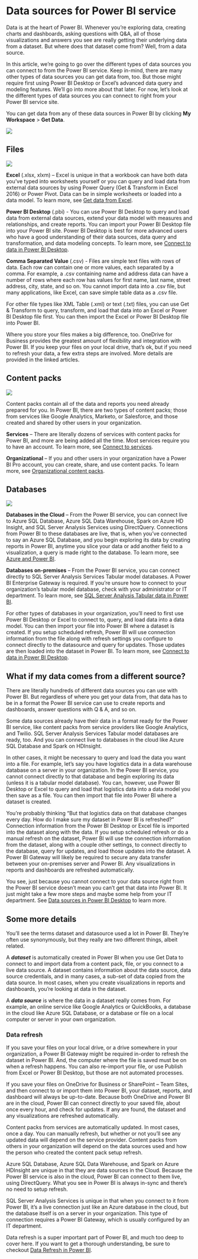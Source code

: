 <properties
   pageTitle="Data sources for Power BI"
   description="Data sources for Power BI"
   services="powerbi"
   documentationCenter=""
   authors="davidiseminger"
   manager="mblythe"
   editor=""
   tags=""
   qualityFocus="no"
   qualityDate=""/>

<tags
   ms.service="powerbi"
   ms.devlang="NA"
   ms.topic="article"
   ms.tgt_pltfrm="NA"
   ms.workload="powerbi"
   ms.date="03/03/2016"
   ms.author="davidi"/>

# Data sources for Power BI service

Data is at the heart of Power BI. Whenever you’re exploring data, creating charts and dashboards, asking questions with Q&A, all of those visualizations and answers you see are really getting their underlying data from a dataset. But where does that dataset come from? Well, from a data source.

In this article, we’re going to go over the different types of data sources you can connect to from the Power BI service. Keep in-mind, there are many other types of data sources you can get data from, too. But those might require first using Power BI Desktop or Excel’s advanced data query and modeling features. We’ll go into more about that later. For now, let’s look at the different types of data sources you can connect to right from your Power BI service site.

You can get data from any of these data sources in Power BI by clicking **My Workspace** > **Get Data**.

![](media/powerbi-service-get-data/pbi_getdata_startscreen.png)

## Files
![](media/powerbi-service-get-data/pbi_getdata_files.png)

**Excel** (.xlsx, xlxm) – Excel is unique in that a workbook can have both data you’ve typed into worksheets yourself or you can query and load data from external data sources by using Power Query (Get & Transform in Excel 2016) or Power Pivot. Data can be in simple worksheets or loaded into a data model. To learn more, see [Get data from Excel](powerbi-service-get-data-from-files.md).

**Power BI Desktop** (.pbi) -  You can use Power BI Desktop to query and load data from external data sources, extend your data model with measures and relationships, and create reports. You can import your Power BI Desktop file into your Power BI site. Power BI Desktop is best for more advanced users who have a good understanding of their data sources, data query and transformation, and data modeling concepts. To learn more, see [Connect to data in Power BI Desktop](powerbi-desktop-connect-to-data.md).

**Comma Separated Value** (.csv) -  Files are simple text files with rows of data. Each row can contain one or more values, each separated by a comma. For example, a .csv containing name and address data can have a number of rows where each row has values for first name, last name, street address, city, state, and so on. You cannot import data into a .csv file, but many applications, like Excel, can save simple table data as a .csv file.

For other file types like XML Table (.xml) or text (.txt) files, you can use Get & Transform to query, transform, and load that data into an Excel or Power BI Desktop file first. You can then import the Excel or Power BI Desktop file into Power BI.

Where you store your files makes a big difference, too. OneDrive for Business provides the greatest amount of flexibility and integration with Power BI. If you keep your files on your local drive, that’s ok, but if you need to refresh your data, a few extra steps are involved. More details are provided in the linked articles.

## Content packs
![](media/powerbi-service-get-data/pbi_getdata_contentpacks.png)

Content packs contain all of the data and reports you need already prepared for you. In Power BI, there are two types of content packs; those from services like Google Analytics, Marketo, or Salesforce, and those created and shared by other users in your organization.

**Services** – There are literally dozens of services with content packs for Power BI, and more are being added all the time. Most services require you to have an account. To learn more, see [Connect to services](powerbi-content-packs-services.md).

**Organizational** – If you and other users in your organization have a Power BI Pro account, you can create, share, and use content packs. To learn more, see [Organizational content packs](powerbi-service-organizational-content-packs-introduction.md).

## Databases
![](media/powerbi-service-get-data/pbi_getdata_databases.png)

**Databases in the Cloud** – From the Power BI service, you can connect live to Azure SQL Database, Azure SQL Data Warehouse, Spark on Azure HD Insight, and SQL Server Analysis Services using DirectQuery. Connections from Power BI to these databases are live, that is, when you’ve connected to say an Azure SQL Database, and you begin exploring its data by creating reports in Power BI, anytime you slice your data or add another field to a visualization, a query is made right to the database. To learn more, see [Azure and Power BI](powerbi-azure-and-power-bi.md).

**Databases on-premises** – From the Power BI service, you can connect directly to SQL Server Analysis Services Tabular model databases. A Power BI Enterprise Gateway is required. If you’re unsure how to connect to your organization’s tabular model database, check with your administrator or IT department. To learn more, see [SQL Server Analysis Tabular data in Power BI](powerbi-sql-server-analysis-services-tabular-data.md).

For other types of databases in your organization, you’ll need to first use Power BI Desktop or Excel to connect to, query, and load data into a data model. You can then import your file into Power BI where a dataset is created. If you setup scheduled refresh, Power BI will use connection information from the file along with refresh settings you configure to connect directly to the datasource and query for updates. Those updates are then loaded into the dataset in Power BI. To learn more, see [Connect to data in Power BI Desktop](powerbi-desktop-connect-to-data.md).

## What if my data comes from a different source?
There are literally hundreds of different data sources you can use with Power BI. But regardless of where you get your data from, that data has to be in a format the Power BI service can use to create reports and dashboards, answer questions with Q & A, and so on.

Some data sources already have their data in a format ready for the Power BI service, like content packs from service providers like Google Analytics, and Twilio. SQL Server Analysis Services Tabular model databases are ready, too. And you can connect live to databases in the cloud like Azure SQL Database and Spark on HDInsight.

In other cases, it might be necessary to query and load the data you want into a file. For example, let’s say you have logistics data in a data warehouse database on a server in your organization. In the Power BI service, you cannot connect directly to that database and begin exploring its data (unless it is a tabular model database). You can, however, use Power BI Desktop or Excel to query and load that logistics data into a data model you then save as a file. You can then import that file into Power BI where a dataset is created.

You’re probably thinking “But that logistics data on that database changes every day. How do I make sure my dataset in Power BI is refreshed?” Connection information from the Power BI Desktop or Excel file is imported into the dataset along with the data. If you setup scheduled refresh or do a manual refresh on the dataset, Power BI will use the connection information from the dataset, along with a couple other settings, to connect directly to the database, query for updates, and load those updates into the dataset. A Power BI Gateway will likely be required to secure any data transfer between your on-premises server and Power BI. Any visualizations in reports and dashboards are refreshed automatically.

You see, just because you cannot connect to your data source right from the Power BI service doesn’t mean you can’t get that data into Power BI. It just might take a few more steps and maybe some help from your IT department. See [Data sources in Power BI Desktop](powerbi-desktop-data-sources.md) to learn more.

## Some more details
You’ll see the terms dataset and datasource used a lot in Power BI. They’re often use synonymously, but they really are two different things, albeit related.

A ***dataset*** is automatically created in Power BI when you use Get Data to connect to and import data from a content pack, file, or you connect to a live data source. A dataset contains information about the data source, data source credentials, and in many cases, a sub-set of data copied from the data source. In most cases, when you create visualizations in reports and dashboards, you’re looking at data in the dataset.

A ***data source*** is where the data in a dataset really comes from. For example, an online service like Google Analytics or QuickBooks, a database in the cloud like Azure SQL Database, or a database or file on a local computer or server in your own organization.

### Data refresh
If you save your files on your local drive, or a drive somewhere in your organization, a Power BI Gateway might be required in-order to refresh the dataset in Power BI. And, the computer where the file is saved must be on when a refresh happens. You can also re-import your file, or use Publish from Excel or Power BI Desktop, but those are not automated processes.

If you save your files on OneDrive for Business or SharePoint – Team Sites, and then connect to or import them into Power BI, your dataset, reports, and dashboard will always be up-to-date. Because both OneDrive and Power BI are in the cloud, Power BI can connect directly to your saved file, about once every hour, and check for updates. If any are found, the dataset and any visualizations are refreshed automatically.

Content packs from services are automatically updated. In most cases, once a day. You can manually refresh, but whether or not you’ll see any updated data will depend on the service provider. Content packs from others in your organization will depend on the data sources used and how the person who created the content pack setup refresh.

Azure SQL Database, Azure SQL Data Warehouse, and Spark on Azure HDInsight are unique in that they are data sources in the Cloud. Because the Power BI service is also in the cloud, Power BI can connect to them live, using DirectQuery. What you see in Power BI is always in-sync and there’s no need to setup refresh.

SQL Server Analysis Services is unique in that when you connect to it from Power BI, it’s a live connection just like an Azure database in the cloud, but the database itself is on a server in your organization. This type of connection requires a Power BI Gateway, which is usually configured by an IT department.

Data refresh is a super important part of Power BI, and much too deep to cover here. If you want to get a thorough understanding, be sure to checkout [Data Refresh in Power BI](powerbi-refresh-data.md).
